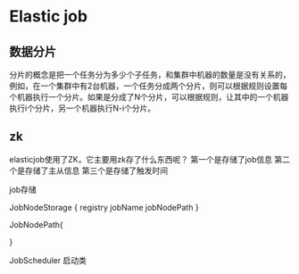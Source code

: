 # Elastic job

## 数据分片
分片的概念是把一个任务分为多少个子任务，和集群中机器的数量是没有关系的，例如，在一个集群中有2台机器，一个任务分成两个分片，则可以根据规则设置每个机器执行一个分片。如果是分成了N个分片，可以根据规则，让其中的一个机器执行i个分片，另一个机器执行N-i个分片。

## zk
elasticjob使用了ZK，它主要用zk存了什么东西呢？
第一个是存储了job信息
第二个是存储了主从信息
第三个是存储了触发时间


job存储

JobNodeStorage {
 registry
 jobName
 jobNodePath
}

JobNodePath{


}

JobScheduler 启动类